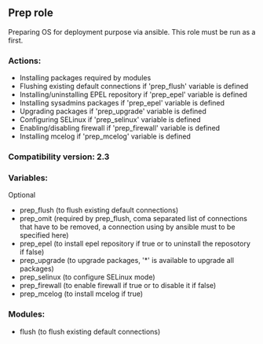 ## Prep role
Preparing OS for deployment purpose via ansible. This role must be run as a first.

### Actions:
- Installing packages required by modules
- Flushing existing default connections if 'prep_flush' variable is defined
- Installing/uninstalling  EPEL repository if 'prep_epel' variable is defined
- Installing sysadmins packages if 'prep_epel' variable is defined
- Upgrading packages if 'prep_upgrade' variable is defined
- Configuring SELinux if 'prep_selinux' variable is defined
- Enabling/disabling firewall if 'prep_firewall' variable is defined
- Installing mcelog if 'prep_mcelog' variable is defined

### Compatibility version: 2.3

### Variables:
Optional
- prep_flush (to flush existing default connections)
- prep_omit (required by prep_flush, coma separated list of connections that have to be removed, a connection using by ansible must to be specified here)
- prep_epel (to install epel repository if true or to uninstall the reposotory if false)
- prep_upgrade (to upgrade packages, '*' is available to upgrade all packages)
- prep_selinux (to configure SELinux mode)
- prep_firewall (to enable firewall if true or to disable it if false)
- prep_mcelog (to install mcelog if true)

### Modules:
- flush (to flush existing default connections)
